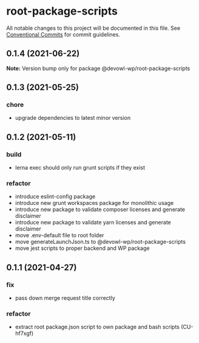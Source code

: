 # root-package-scripts

All notable changes to this project will be documented in this file.
See [Conventional Commits](https://conventionalcommits.org) for commit guidelines.

## 0.1.4 (2021-06-22)

**Note:** Version bump only for package @devowl-wp/root-package-scripts





## 0.1.3 (2021-05-25)


### chore

* upgrade dependencies to latest minor version





## 0.1.2 (2021-05-11)


### build

* lerna exec should only run grunt scripts if they exist


### refactor

* introduce eslint-config package
* introduce new grunt workspaces package for monolithic usage
* introduce new package to validate composer licenses and generate disclaimer
* introduce new package to validate yarn licenses and generate disclaimer
* move .env-default file to root folder
* move generateLaunchJson.ts to @devowl-wp/root-package-scripts
* move jest scripts to proper backend and WP package





## 0.1.1 (2021-04-27)


### fix

* pass down merge request title correctly


### refactor

* extract root package.json script to own package and bash scripts (CU-hf7xgf)
